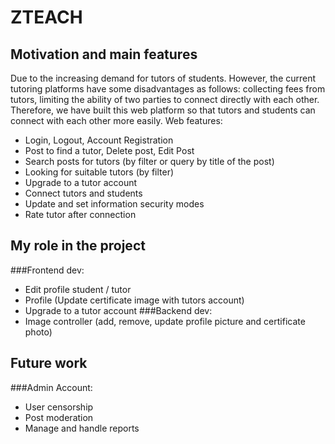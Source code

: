 # ZTEACH
## Motivation and main features
Due to the increasing demand for tutors of students. However, the current tutoring platforms have some disadvantages as follows: collecting fees from tutors, limiting the ability of two parties to connect directly with each other.
Therefore, we have built this web platform so that tutors and students can connect with each other more easily. Web features:
- Login, Logout, Account Registration
- Post to find a tutor, Delete post, Edit Post
- Search posts for tutors (by filter or query by title of the post)
- Looking for suitable tutors (by filter)
- Upgrade to a tutor account
- Connect tutors and students
- Update and set information security modes
- Rate tutor after connection
## My role in the project
###Frontend dev: 
- Edit profile student / tutor
- Profile (Update certificate image with tutors account)
- Upgrade to a tutor account
###Backend dev: 
- Image controller (add, remove, update profile picture and certificate photo)
  
## Future work
###Admin Account: 
- User censorship
- Post moderation
- Manage and handle reports

